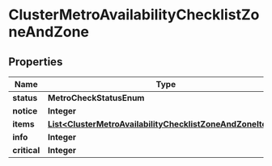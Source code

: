 

# ClusterMetroAvailabilityChecklistZoneAndZone


## Properties

Name | Type | Description | Notes
------------ | ------------- | ------------- | -------------
**status** | **MetroCheckStatusEnum** |  | 
**notice** | **Integer** |  | 
**items** | [**List&lt;ClusterMetroAvailabilityChecklistZoneAndZoneItems&gt;**](ClusterMetroAvailabilityChecklistZoneAndZoneItems.md) |  | 
**info** | **Integer** |  | 
**critical** | **Integer** |  | 



